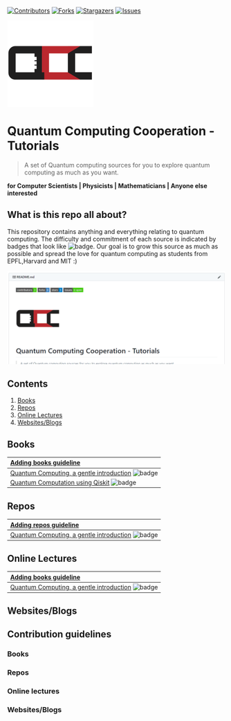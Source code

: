 [![Contributors][contributors-shield]][contributors-url]
[![Forks][forks-shield]][forks-url]
[![Stargazers][stars-shield]][stars-url]
[![Issues][issues-shield]][issues-url]



 <img src="src/logos/QCC.logo.png" align="middle" width="200"> 
                                    


# Quantum Computing Cooperation - Tutorials
> A set of Quantum computing sources for you to explore quantum computing as much as you want.

**for Computer Scientists | Physicists | Mathematicians | Anyone else interested**


## What is this repo all about?
This repository contains anything and everything relating to quantum computing. The difficulty and commitment of each source is indicated by badges that look like ![badge](https://img.shields.io/badge/20_Hours_-Difficult-black.svg). Our goal is to grow this source as much as possible and spread the love for quantum computing as students from EPFL,Harvard and MIT :) 

![](src/repoSim.gif)

## Contents
1. [Books](#books)
2. [Repos](#repos)
3. [Online Lectures](#onlineLectures)
4. [Websites/Blogs](#websites)



<a name="books"></a>
## Books
| [Adding books guideline](#bookGuide) |
:-- |
[Quantum Computing, a gentle introduction](http://mmrc.amss.cas.cn/tlb/201702/W020170224608150244118.pdf) ![badge](https://img.shields.io/badge/6_Hours_-Beginner-green.svg)| 
[Quantum Computation using Qiskit](https://qiskit.org/textbook/preface.html) ![badge](https://img.shields.io/badge/4_Hours_-Beginner-green.svg)| 

<a name="repos"></a>
## Repos
| [Adding repos guideline](#repoGuide) |
:-- | 
[Quantum Computing, a gentle introduction](https://github.com/qosf/qml-mooc) ![badge](https://img.shields.io/badge/3_Hours_-Intermediate-red.svg)| 


<a name="onlineLectures"></a>
## Online Lectures
| [Adding books guideline](#onlineLectureGuide) |
:-- |
[Quantum Computing, a gentle introduction](http://mmrc.amss.cas.cn/tlb/201702/W020170224608150244118.pdf) ![badge](https://img.shields.io/badge/6_Hours_-Beginner-green.svg)| 

<a name="websites"></a>
## Websites/Blogs 







## Contribution guidelines

<a name="bookGuide"></a>
### Books

<a name="repoGuide"></a>
### Repos

<a name="lectureGuide"></a>
### Online lectures

<a name="websiteGuide"></a>
### Websites/Blogs



<!-- MARKDOWN LINKS & IMAGES -->
<!-- https://www.markdownguide.org/basic-syntax/#reference-style-links -->
[contributors-shield]: https://img.shields.io/github/contributors/Quantum-Computing-Cooperation/Tutorials.svg?style=flat-square
[contributors-url]: https://github.com/Quantum-Computing-Cooperation/Tutorials/graphs/contributors
[forks-shield]: https://img.shields.io/github/forks/Quantum-Computing-Cooperation/Tutorials.svg?style=flat-square
[forks-url]: https://github.com/Quantum-Computing-Cooperation/Tutorials/network/members
[issues-shield]: https://img.shields.io/github/issues/Quantum-Computing-Cooperation/Tutorials.svg?style=flat-square
[stars-shield]: https://img.shields.io/github/stars/Quantum-Computing-Cooperation/Tutorials.svg?style=flat-square
[stars-url]: https://github.com/Quantum-Computing-Cooperation/Tutorials/stargazers
[issues-url]: https://github.com/Quantum-Computing-Cooperation/Tutorials/issues
[license-shield]: https://img.shields.io/github/license/Quantum-Computing-Cooperation/Tutorials.svg?style=flat-square
[licence-url]: https://github.com/Quantum-Computing-Cooperation/Tutorials/blob/master/LICENSE

